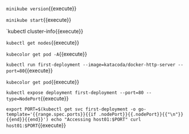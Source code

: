 
`minikube version`{{execute}}    

`minikube start`{{execute}}      

`kubectl cluster-info{{execute}}       

`kubectl get nodes`{{execute}}     

`kubecolor get pod -A`{{execute}}     

`kubectl run first-deployment --image=katacoda/docker-http-server --port=80`{{execute}}       

`kubecolor get pod`{{execute}}        

`kubectl expose deployment first-deployment --port=80 --type=NodePort`{{execute}}    

`export PORT=$(kubectl get svc first-deployment -o go-template='{{range.spec.ports}}{{if .nodePort}}{{.nodePort}}{{"\n"}}{{end}}{{end}}') echo "Accessing host01:$PORT" curl host01:$PORT`{{execute}}

